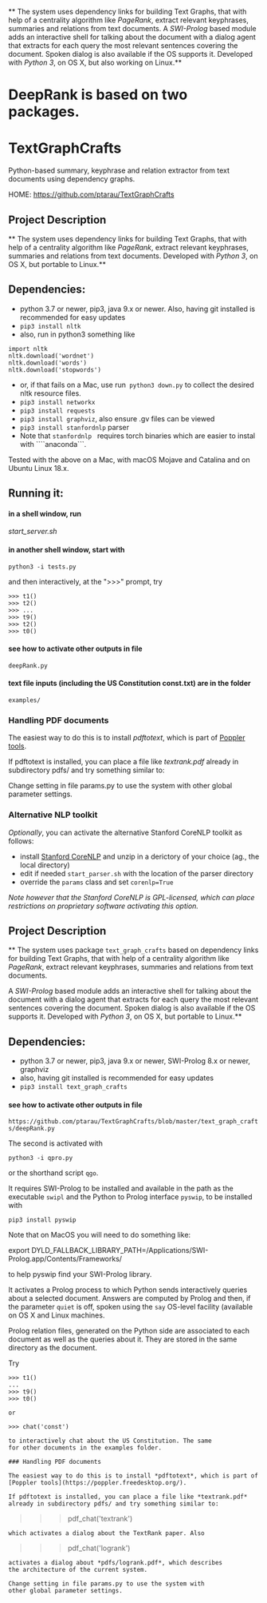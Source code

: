 
** The system uses dependency links for building Text Graphs, that with help of a centrality algorithm like *PageRank*, extract relevant keyphrases, summaries and relations from text documents. A *SWI-Prolog* based module adds an interactive shell for talking about the document with a dialog agent that extracts for each query the most relevant sentences covering the document. Spoken dialog is also available if the OS supports it. Developed with *Python 3*, on OS X, but also working on Linux.**


# DeepRank is based on two packages.

# TextGraphCrafts

Python-based summary, keyphrase and relation extractor from text documents using dependency graphs.

HOME: https://github.com/ptarau/TextGraphCrafts

## Project Description

** The system uses dependency links for building Text Graphs, that with help of a centrality algorithm like *PageRank*, extract relevant keyphrases, summaries and relations from text documents.  Developed with *Python 3*, on OS X, but portable to Linux.**


## Dependencies:

- python 3.7 or newer, pip3, java 9.x or newer. Also, having git installed is recommended for easy updates
- ```pip3 install nltk```
-  also, run in python3 something like 


```
import nltk
nltk.download('wordnet')
nltk.download('words')
nltk.download('stopwords')
```

- or, if that fails on a Mac, use run``` python3 down.py``` 
to collect the desired nltk resource files.
- ```pip3 install networkx```
- ```pip3 install requests```
- ```pip3 install graphviz```, also ensure .gv files can be viewed
- ```pip3 install stanfordnlp``` parser
- Note that ```stanfordnlp ``` requires torch binaries which are easier to instal with ````anaconda```.

Tested with the above on a Mac, with macOS Mojave and Catalina and on Ubuntu Linux 18.x.

## Running it:
#### in a shell window, run
 *start_server.sh*
#### in another shell window, start with

```python3 -i tests.py```

and then interactively, at the ">>>" prompt, try

```
>>> t1()
>>> t2()
>>> ...
>>> t9()
>>> t2()
>>> t0()
```

#### see how to activate other outputs in file 

```deepRank.py```

#### text file inputs (including the US Constitution const.txt) are in the folder

```examples/```

 
### Handling PDF documents

The easiest way to do this is to install *pdftotext*, which is part of [Poppler tools](https://poppler.freedesktop.org/).

If pdftotext is installed, you can place a file like *textrank.pdf*
already in subdirectory pdfs/ and try something similar to:

Change setting in file params.py to use the system with
other global parameter settings.

### Alternative NLP toolkit

*Optionally*, you can activate the alternative Stanford CoreNLP toolkit as follows:

- install [Stanford CoreNLP](https://stanfordnlp.github.io/CoreNLP/) and unzip in a derictory of your choice (ag., the local directory)
- edit if needed ```start_parser.sh``` with the location of the parser directory
- override the ```params``` class and set ```corenlp=True```

*Note however that the Stanford CoreNLP is GPL-licensed, which can place restrictions on proprietary software activating this option.*


## Project Description

** The system uses package ```text_graph_crafts``` based on dependency links for building Text Graphs, that with help of a centrality algorithm like *PageRank*, extract relevant keyphrases, summaries and relations from text documents. 

A *SWI-Prolog* based module adds an interactive shell for talking about the document with a dialog agent that extracts for each query the most relevant sentences covering the document. Spoken dialog is also available if the OS supports it. Developed with *Python 3*, on OS X, but portable to Linux.**


## Dependencies:

- python 3.7 or newer, pip3, java 9.x or newer, SWI-Prolog 8.x or newer, graphviz
- also, having git installed is recommended for easy updates
- ```pip3 install text_graph_crafts```

#### see how to activate other outputs in file 

```https://github.com/ptarau/TextGraphCrafts/blob/master/text_graph_crafts/deepRank.py```

The second is activated with
 
 ```python3 -i qpro.py```
 
or the shorthand script ```qgo```.
 
It requires SWI-Prolog to be installed and available in the path as the executable ```swipl``` and the Python to Prolog interface ```pyswip```, to be installed with

```pip3 install pyswip```
 
Note that on MacOS you will need to do something like:

export DYLD_FALLBACK_LIBRARY_PATH=/Applications/SWI-Prolog.app/Contents/Frameworks/

to help pyswip find your SWI-Prolog library.

It activates a Prolog process to which Python sends interactively queries about a selected document. Answers are computed by Prolog and then, if the parameter ```quiet``` is off, spoken using the ```say``` OS-level facility (available on OS X and Linux machines.

Prolog relation files, generated on the Python side are associated to each document as well as the queries about it. They are stored in the same directory as the document.

Try
```
>>> t1() 
...
>>> t9()
>>> t0()

or

>>> chat('const')

to interactively chat about the US Constitution. The same
for other documents in the examples folder.

### Handling PDF documents

The easiest way to do this is to install *pdftotext*, which is part of [Poppler tools](https://poppler.freedesktop.org/).

If pdftotext is installed, you can place a file like *textrank.pdf*
already in subdirectory pdfs/ and try something similar to:

```
>>> pdf_chat('textrank')
```
which activates a dialog about the TextRank paper. Also

```
>>> pdf_chat('logrank')
```
activates a dialog about *pdfs/logrank.pdf*, which describes
the architecture of the current system.

Change setting in file params.py to use the system with
other global parameter settings.


